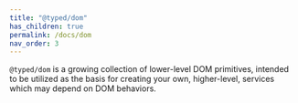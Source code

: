 ```yaml
---
title: "@typed/dom"
has_children: true
permalink: /docs/dom
nav_order: 3
---
```


`@typed/dom` is a growing collection of lower-level DOM primitives, intended to be utilized as the basis
for creating your own, higher-level, services which may depend on DOM behaviors.
